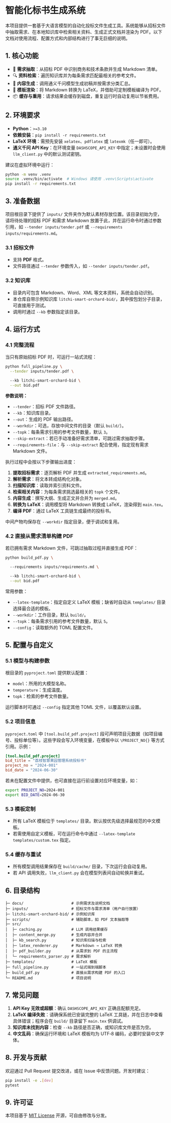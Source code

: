 # 智能化标书生成系统


本项目提供一套基于大语言模型的自动化投标文件生成工具。系统能够从招标文件中抽取需求、在本地知识库中检索相关资料、生成正式文档并渲染为 PDF。以下文档对使用流程、配置方式和内部结构进行了事无巨细的说明。

## 1. 核心功能
- 📄 **需求抽取**：从招标 PDF 中识别商务和技术条款并生成 Markdown 清单。
- 🔍 **资料检索**：遍历知识库并为每条需求匹配最相关的参考文件。
- 📝 **内容生成**：调用通义千问模型生成初稿并按需求分类汇总。
- 🧱 **模板渲染**：将 Markdown 转换为 LaTeX，并借助可定制模板编译为 PDF。
- 📦 **缓存与重用**：请求结果会缓存到磁盘，重复运行时自动复用以节省费用。

## 2. 环境要求
- **Python**：`>=3.10`
- **依赖安装**：`pip install -r requirements.txt`
- **LaTeX 环境**：需预先安装 `xelatex`、`pdflatex` 或 `latexmk`（任一即可）。
- **通义千问 API Key**：在环境变量 `DASHSCOPE_API_KEY` 中指定；未设置时会使用 `llm_client.py` 中的默认测试密钥。

建议在虚拟环境中运行：
```bash
python -m venv .venv
source .venv/bin/activate  # Windows 请使用 .venv\Scripts\activate
pip install -r requirements.txt
```

## 3. 准备数据
项目根目录下提供了 `inputs/` 文件夹作为默认素材存放位置。该目录初始为空，请将待处理的招标 PDF 和需求 Markdown 放置于此，并在运行命令时通过参数引用，如 `--tender inputs/tender.pdf` 或 `--requirements inputs/requirements.md`。

### 3.1 招标文件
- 支持 **PDF** 格式。
- 文件路径通过 `--tender` 参数传入，如 `--tender inputs/tender.pdf`。


### 3.2 知识库
- 目录内可包含 Markdown、Word、XML 等文本资料，系统会自动识别。
- 本仓库自带示例知识库 `litchi-smart-orchard-bid/`，其中按包划分子目录，可直接用于测试。
- 调用时通过 `--kb` 参数指定该目录。

## 4. 运行方式
### 4.1 完整流程
当只有原始招标 PDF 时，可运行一站式流程：
```bash
python full_pipeline.py \
  --tender inputs/tender.pdf \

  --kb litchi-smart-orchard-bid \
  --out bid.pdf
```
**参数说明：**
- `--tender`：招标 PDF 文件路径。
- `--kb`：知识库目录。
- `--out`：生成的 PDF 输出路径。
- `--workdir`：可选，存放中间文件的目录（默认 `build/`）。
- `--topk`：每条需求引用的参考文件数量，默认 `3`。
- `--skip-extract`：若已手动准备好需求清单，可跳过需求抽取步骤。
- `--requirements-file`：与 `--skip-extract` 配合使用，指定现有需求 Markdown 文件。

执行过程中会按以下步骤输出进度：
1. **提取招标需求**：逐页解析 PDF 并生成 `extracted_requirements.md`。
2. **解析需求**：将文本转成结构化对象。
3. **扫描知识库**：读取并索引资料文件。
4. **检索相关内容**：为每条需求挑选最相关的 `topk` 个文件。
5. **内容生成**：撰写大纲、生成正文并合并为 `merged.md`。
6. **转换为 LaTeX**：调用模型将 Markdown 转换成 LaTeX，渲染得到 `main.tex`。
7. **编译 PDF**：通过 LaTeX 工具链生成最终的投标书。

中间产物均保存在 `--workdir` 指定目录，便于调试和复用。

### 4.2 直接从需求清单构建 PDF
若已拥有需求 Markdown 文件，可跳过抽取过程并直接生成 PDF：
```bash
python build_pdf.py \

  --requirements inputs/requirements.md \

  --kb litchi-smart-orchard-bid \
  --out bid.pdf
```
常用参数：
- `--latex-template`：指定自定义 LaTeX 模板；缺省时自动从 `templates/` 目录选择最合适的模板。
- `--workdir`：工作目录，默认 `build/`。
- `--topk`：每条需求引用的参考文件数量，默认 `5`。
- `--config`：读取额外的 TOML 配置文件。

## 5. 配置与自定义
### 5.1 模型与构建参数
根目录的 `pyproject.toml` 提供默认配置：
- `model`：所用的大模型名称。
- `temperature`：生成温度。
- `topk`：检索的参考文件数量。

运行脚本时可通过 `--config` 指定其他 TOML 文件，以覆盖默认设置。

### 5.2 项目信息
`pyproject.toml` 中 `[tool.build_pdf.project]` 段可声明项目元数据（如项目编号、投标单位等）。这些字段会写入环境变量，在模板中以 `\PROJECT_NO{}` 等方式引用。示例：
```toml
[tool.build_pdf.project]
bid_title = "荔枝智慧果园管理系统投标书"
project_no = "2024-001"
bid_date = "2024-06-30"
```
若未在配置文件中提供，也可直接在运行前设置对应环境变量，如：
```bash
export PROJECT_NO=2024-001
export BID_DATE=2024-06-30
```

### 5.3 模板定制
- 所有 LaTeX 模板位于 `templates/` 目录。默认按优先级选择最规范的中文模板。
- 若需使用自定义模板，可在运行命令中通过 `--latex-template templates/custom.tex` 指定。

### 5.4 缓存与重试
- 所有模型调用结果保存在 `build/cache/` 目录，下次运行会自动复用。
- 若 API 调用失败，`llm_client.py` 会在模型列表间自动轮换并重试。

## 6. 目录结构
```
├─ docs/                     # 示例需求及说明文档
├─ inputs/                   # 招标文件与需求清单（用户自行放置）
├─ litchi-smart-orchard-bid/ # 示例知识库
├─ scripts/                  # 辅助脚本，如 PDF 文本抽取等
├─ src/
│  ├─ caching.py             # LLM 调用结果缓存
│  ├─ content_merge.py       # 生成内容并合并
│  ├─ kb_search.py           # 知识库扫描与检索
│  ├─ latex_renderer.py      # Markdown → LaTeX 转换
│  ├─ pdf_builder.py         # 从需求到 PDF 的主流程
│  └─ requirements_parser.py # 需求解析
├─ templates/                # LaTeX 模板
├─ full_pipeline.py          # 一站式端到端脚本
├─ build_pdf.py              # 直接从需求构建 PDF 的入口
└─ README.md                 # 项目说明
```

## 7. 常见问题
1. **API Key 无效或超额**：确认 `DASHSCOPE_API_KEY` 正确且配额充足。
2. **LaTeX 编译失败**：请确保系统已安装完整的 LaTeX 工具链，并在日志中查看具体错误；程序会在 `build/` 目录留下 `main.tex` 供调试。
3. **知识库未找到内容**：检查 `--kb` 路径是否正确，或知识库文件是否为空。
4. **中文乱码**：确保运行环境和 LaTeX 模板均为 UTF‑8 编码，必要时安装中文字体。

## 8. 开发与贡献
欢迎通过 Pull Request 提交改进，或在 Issue 中反馈问题。开发时建议：
```bash
pip install -e .[dev]
pytest
```

## 9. 许可证
本项目基于 [MIT License](LICENSE) 开源，可自由修改与分发。
